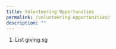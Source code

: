 ```yaml
---
title: Volunteering Opportunities
permalink: /volunteering-opportunities/
description: ""
---
```

1. List giving.sg